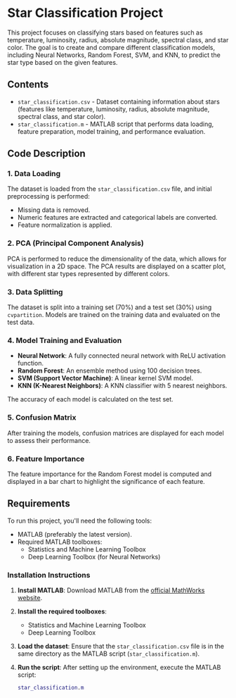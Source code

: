 # Star Classification Project

This project focuses on classifying stars based on features such as temperature, luminosity, radius, absolute magnitude, spectral class, and star color. The goal is to create and compare different classification models, including Neural Networks, Random Forest, SVM, and KNN, to predict the star type based on the given features.

## Contents

- `star_classification.csv` - Dataset containing information about stars (features like temperature, luminosity, radius, absolute magnitude, spectral class, and star color).
- `star_classification.m` - MATLAB script that performs data loading, feature preparation, model training, and performance evaluation.

## Code Description

### 1. Data Loading

The dataset is loaded from the `star_classification.csv` file, and initial preprocessing is performed:
- Missing data is removed.
- Numeric features are extracted and categorical labels are converted.
- Feature normalization is applied.

### 2. PCA (Principal Component Analysis)

PCA is performed to reduce the dimensionality of the data, which allows for visualization in a 2D space. The PCA results are displayed on a scatter plot, with different star types represented by different colors.

### 3. Data Splitting

The dataset is split into a training set (70%) and a test set (30%) using `cvpartition`. Models are trained on the training data and evaluated on the test data.

### 4. Model Training and Evaluation

- **Neural Network**: A fully connected neural network with ReLU activation function.
- **Random Forest**: An ensemble method using 100 decision trees.
- **SVM (Support Vector Machine)**: A linear kernel SVM model.
- **KNN (K-Nearest Neighbors)**: A KNN classifier with 5 nearest neighbors.

The accuracy of each model is calculated on the test set.

### 5. Confusion Matrix

After training the models, confusion matrices are displayed for each model to assess their performance.

### 6. Feature Importance

The feature importance for the Random Forest model is computed and displayed in a bar chart to highlight the significance of each feature.

## Requirements

To run this project, you'll need the following tools:

- MATLAB (preferably the latest version).
- Required MATLAB toolboxes:
  - Statistics and Machine Learning Toolbox
  - Deep Learning Toolbox (for Neural Networks)

### Installation Instructions

1. **Install MATLAB**: Download MATLAB from the [official MathWorks website](https://www.mathworks.com/products/matlab.html).

2. **Install the required toolboxes**:
   - Statistics and Machine Learning Toolbox
   - Deep Learning Toolbox

3. **Load the dataset**: Ensure that the `star_classification.csv` file is in the same directory as the MATLAB script (`star_classification.m`).

4. **Run the script**: After setting up the environment, execute the MATLAB script:
   ```matlab
   star_classification.m
